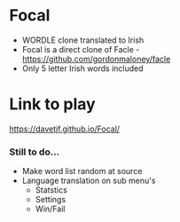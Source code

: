 # Focal
* WORDLE clone translated to Irish
* Focal is a direct clone of Facle - https://github.com/gordonmaloney/facle 
* Only 5 letter Irish words included

# Link to play 
https://davetjf.github.io/Focal/

### Still to do...
* Make word list random at source
* Language translation on sub menu's
  * Statstics
  * Settings
  * Win/Fail 

